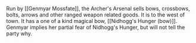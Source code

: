 Run by [[Genmyar Mossfate]], the Archer's Arsenal sells bows, crossbows, bolts, arrows and other ranged weapon related goods. It is to the west of town. It has a one of a kind magical bow, [[Nidhogg's Hunger (bow)]]. Genmyar implies her partial fear of Nidhogg's Hunger, but will not tell the party why.